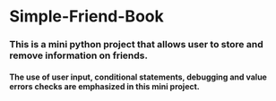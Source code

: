 # Simple-Friend-Book
### This is a mini python project that allows user to store and remove information on friends.

#### The use of user input, conditional statements, debugging and value errors checks are emphasized in this mini project.

